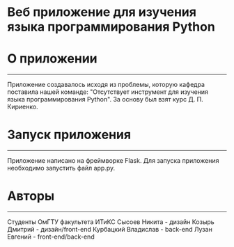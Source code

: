 # Веб приложение для изучения языка программирования Python

# О приложении
--------------

Приложение создавалось исходя из проблемы, которую кафедра поставила нашей команде: "Отсутствует инструмент для изучения языка программирования Python". За основу был взят курс Д. П. Кириенко.

# Запуск приложения
-------------------

Приложение написано на фреймворке Flask. Для запуска приложения необходимо запустить файл app.py.

# Авторы
--------

Студенты ОмГТУ факультета ИТиКС
Сысоев Никита - дизайн
Козырь Дмитрий - дизайн/front-end
Курбацкий Владислав - back-end
Лузан Евгений - front-end/back-end
